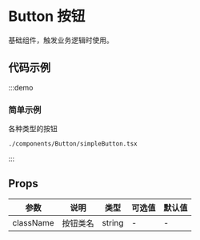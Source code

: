 # Button 按钮

基础组件，触发业务逻辑时使用。

## 代码示例

:::demo

### 简单示例

各种类型的按钮

```require
./components/Button/simpleButton.tsx
```

:::

## Props

| 参数      | 说明     | 类型   | 可选值 | 默认值 |
| --------- | -------- | ------ | ------ | ------ |
| className | 按钮类名 | string | -      | -      |
